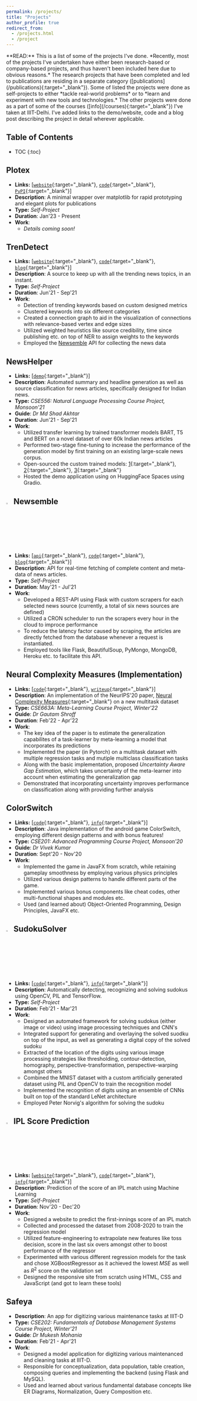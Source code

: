 ```yaml
---
permalink: /projects/
title: "Projects"
author_profile: true
redirect_from: 
  - /projects.html
  - /project
---
```


<p class="panel-success" markdown="1"><i class="fas fa-comment-dots"></i> **READ:** This is a list of some of the projects I've done. *Recently, most of the projects I've undertaken have either been research-based or company-based projects, and thus haven't been included here due to obvious reasons.* The research projects that have been completed and led to publications are residing in a separate category ([publications](/publications){:target="_blank"}). Some of listed the projects were done as self-projects to either *tackle real-world problems* or to *learn and experiment with new tools and technologies.* The other projects were done as a part of some of the courses ([info](/courses){:target="_blank"}) I've taken at IIIT-Delhi. I've added links to the demo/website, code and a blog post describing the project in detail wherever applicable.</p>

## Table of Contents

- TOC
{:toc}

## <i class="fas fa-chart-line"></i> Plotex 
* **Links:** [[`website`](/plotex){:target="_blank"}, [`code`](https://github.com/rg089/plotex){:target="_blank"}, [`PyPI`](https://pypi.org/project/plotex/){:target="_blank"}]
* **Description**: A minimal wrapper over matplotlib for rapid prototyping and elegant plots for publications
* **Type:** *Self-Project*  
* **Duration**: Jan'23 - Present 
* **Work**:
    * *Details coming soon!*

## <i class="fas fa-chart-line"></i> TrenDetect 
* **Links:** [[`website`](http://www.trendetect.ml/){:target="_blank"}, [`code`](https://github.com/rg089/TrenDetect){:target="_blank"}, [`blog`](/posts/trendetect){:target="_blank"}]
* **Description**: A source to keep up with all the trending news topics, in an instant.
* **Type:** *Self-Project*  
* **Duration**: Jun'21 - Sep'21  
* **Work**:
    * Detection of trending keywords based on custom designed metrics 
    * Clustered keywords into six different categories
    * Created a connection graph to aid in the visualization of connections with relevance-based vertex and edge sizes
    * Utilized weighted heuristics like source credibility, time since publishing etc. on top of NER to assign weights to the keywords
    * Employed the [Newsemble](/projects/#-newsemble) API for collecting the news data

## <i class="fas fa-newspaper"></i> NewsHelper 
* **Links:** [[`demo`](https://huggingface.co/spaces/rg089/NewsHelper){:target="_blank"}]  
* **Description**: Automated summary and headline generation as well as source classification for news articles, specifically designed for Indian news.
* **Type:** *CSE556: Natural Language Processing Course Project, Monsoon'21*
* **Guide**: *Dr Md Shad Akhtar*
* **Duration**: Jun'21 - Sep'21  
* **Work**:
    * Utilized transfer learning by trained transformer models BART, T5 and BERT on a novel dataset of over 60k Indian news articles
    * Performed two-stage fine-tuning to increase the performance of the generation model by first training on an existing large-scale news corpus.
    * Open-sourced the custom trained models: [1](https://huggingface.co/rg089/distilbart-summarization){:target="_blank"}, [2](https://huggingface.co/rg089/t5-headline-generation){:target="_blank"}, [3](https://huggingface.co/rg089/bert_newspaper_source){:target="_blank"}
    * Hosted the demo application using on HuggingFace Spaces using Gradio.

## <img src="https://img.icons8.com/external-xnimrodx-lineal-color-xnimrodx/64/000000/external-news-communication-xnimrodx-lineal-color-xnimrodx.png" width="3%" height="3%"/> Newsemble 
* **Links:** [[`api`](http://www.newsemble.ml/news){:target="_blank"}, [`code`](https://github.com/rg089/newsemble){:target="_blank"}, [`blog`](https://medium.com/@rg089/newsemble-3311d2dc9817){:target="_blank"}]
* **Description**: API for real-time fetching of complete content and meta-data of news articles.
* **Type:** *Self-Project*  
* **Duration**: May'21 - Jul'21  
* **Work**:  
    * Developed a REST-API using Flask with custom scrapers for each selected news source (currently, a total of six news sources are defined)
    * Utilized a CRON scheduler to run the scrapers every hour in the cloud to improce performance
    * To reduce the latency factor caused by scraping, the articles are directly fetched from the database whenever a request is instantiated.
    * Employed tools like Flask, BeautifulSoup, PyMongo, MongoDB, Heroku etc. to facilitate this API.

## <i class="fas fa-laptop-code"></i> Neural Complexity Measures (Implementation) 
* **Links:** [[`code`](https://github.com/rg089/neural-complexity-measures){:target="_blank"}, [`writeup`](https://raw.githubusercontent.com/rg089/neural-complexity-measures/master/report.pdf){:target="_blank"}]
* **Description**: An implementation of the NeurIPS'20 paper, [Neural Complexity Measures](https://arxiv.org/pdf/2008.02953){:target="_blank"} on a new multitask dataset
* **Type:** *CSE663A: Meta-Learning Course Project, Winter'22*
* **Guide**: *Dr Gautam Shroff*
* **Duration**: Feb'22 - Apr'22  
* **Work**:
    * The key idea of the paper is to estimate the generalization capabilites of a task-learner by meta-learning a model that incorporates its predictions
    * Implemented the paper (in Pytorch) on a multitask dataset with multiple regression tasks and mutiple multiclass classification tasks
    * Along with the basic implementation, proposed *Uncertainty Aware Gap Estimation*, which takes uncertainty of the meta-learner into account when estimating the generalization gap
    * Demonstrated that incorporating uncertainty improves performance on classification along with providing further analysis

## <i class="fas fa-gamepad"></i> ColorSwitch 
* **Links:** [[`code`](https://github.com/rg089/ColorSwitch){:target="_blank"}, [`info`](https://github.com/rg089/ColorSwitch#readme){:target="_blank"}]
* **Description**: Java implementation of the android game ColorSwitch, employing different design patterns and with bonus features!
* **Type:** *CSE201: Advanced Programming Course Project, Monsoon'20*
* **Guide**: *Dr Vivek Kumar*
* **Duration**: Sept'20 - Nov'20  
* **Work**:
    * Implemented the game in JavaFX from scratch, while retaining gameplay smoothness by employing various physics principles
    * Utilized various design patterns to handle different parts of the game.
    * Implemented various bonus components like cheat codes, other multi-functional shapes and modules etc.
    * Used (and learned about) Object-Oriented Programming, Design Principles, JavaFX etc.

## <img src="https://img.icons8.com/external-icongeek26-linear-colour-icongeek26/64/000000/external-Sudoku-table-games-icongeek26-linear-colour-icongeek26.png" width="3%" height="3%"/> SudokuSolver 
* **Links:** [[`code`](https://github.com/rg089/SudokuSolver/){:target="_blank"}, [`info`](https://github.com/rg089/SudokuSolver#readme){:target="_blank"}]
* **Description**: Automatically detecting, recognizing and solving sudokus using OpenCV, PIL and TensorFlow.
* **Type:** *Self-Project*  
* **Duration**: Feb'21 - Mar'21
* **Work**:  
    * Designed an automated framework for solving sudokus (either image or video) using image processing techniques and CNN's
    * Integrated support for generating and overlaying the solved suodku on top of the input, as well as generating a digital copy of the solved sudoku
    * Extracted of the location of the digits using various image processing strategies like thresholding, contour-detection, homography, perspective-transformation, perspective-warping amongst others
    * Combined the MNIST dataset with a custom artificially generated dataset using PIL and OpenCV to train the recognition model
    * Implemented the recognition of digits using an ensemble of CNNs built on top of the standard LeNet architecture
    * Employed Peter Norvig's algorithm for solving the sudoku

## <img src="https://img.icons8.com/external-smashingstocks-outline-color-smashing-stocks/66/000000/external-cricket-games-smashingstocks-outline-color-smashing-stocks.png" width="3%" height="3%"/> IPL Score Prediction 
* **Links:** [[`website`](https://ipl-score-predictions.herokuapp.com/){:target="_blank"}, [`code`](https://github.com/rg089/ipl-score-prediction){:target="_blank"}, [`info`](https://github.com/rg089/ipl-score-prediction#readme){:target="_blank"}]
* **Description**: Prediction of the score of an IPL match using Machine Learning
* **Type:** *Self-Project*  
* **Duration**: Nov'20 - Dec'20  
* **Work**:  
    * Designed a website to predict the first-innings score of an IPL match
    * Collected and processed the dataset from 2008-2020 to train the regression model
    * Utilized feature-engineering to extrapolate new features like toss decision, score in the last six overs amongst other to boost performance of the regressor
    * Experimented with various different regression models for the task and chose XGBoostRegressor as it achieved the lowest $MSE$ as well as $R^2$ score on the validation set
    * Designed the responsive site from scratch using HTML, CSS and JavaScript (and got to learn these tools)

## <i class="fas fa-broom"></i> Safeya 
* **Description**: An app for digitizing various maintenance tasks at IIIT-D
* **Type:** *CSE202: Fundamentals of Database Management Systems Course Project, Winter'21*
* **Guide**: *Dr Mukesh Mohania*
* **Duration**: Feb'21 - Apr'21  
* **Work**:  
    * Designed a model application for digitizing various maintenanced and cleaning tasks at IIIT-D.
    * Responsible for conceptualization, data population, table creation, composing queries and implementing the backend (using Flask and MySQL).
    * Used and learned about various fundamental database concepts like ER Diagrams, Normalization, Query Composition etc.

